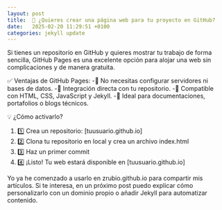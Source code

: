 ```yaml
---
layout: post
title:  🚀 ¿Quieres crear una página web para tu proyecto en GitHub?
date:   2025-02-20 11:29:51 +0100
categories: jekyll update
---
```

Si tienes un repositorio en GitHub y quieres mostrar tu trabajo de forma sencilla, GitHub Pages es una excelente opción para alojar una web sin complicaciones y de manera gratuita.

✅ Ventajas de GitHub Pages:
-🔹 No necesitas configurar servidores ni bases de datos.
-🔹 Integración directa con tu repositorio.
-🔹 Compatible con HTML, CSS, JavaScript y Jekyll.
-🔹 Ideal para documentaciones, portafolios o blogs técnicos.

💡 ¿Cómo activarlo?

1. 1️⃣ Crea un repositorio: [tuusuario.github.io]
2. 2️⃣ Clona tu repositorio en local y crea un archivo index.html
3. 3️⃣ Haz un primer commit
4. 4️⃣ ¡Listo! Tu web estará disponible en [tuusuario.github.io]

Yo ya he comenzado a usarlo en zrubio.github.io para compartir mis artículos. Si te interesa, en un próximo post puedo explicar cómo personalizarlo con un dominio propio o añadir Jekyll para automatizar contenido.